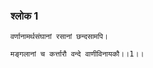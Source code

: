 ### श्लोक 1

`वर्णानामर्थसंघानां रसानां छन्दसामपि।`

`मङ्गलानां च कर्त्तारौ वन्दे वाणीविनायकौ।।1।।`

